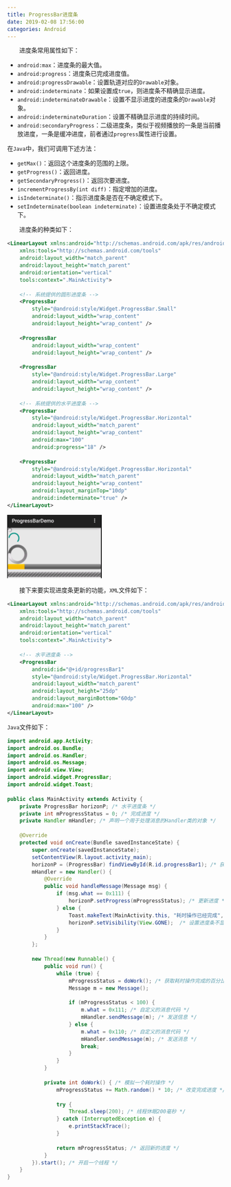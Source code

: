 ```yaml
---
title: ProgressBar进度条
date: 2019-02-08 17:56:00
categories: Android
---
```

&emsp;&emsp;进度条常用属性如下：

- `android:max`：进度条的最大值。
- `android:progress`：进度条已完成进度值。
- `android:progressDrawable`：设置轨道对应的`Drawable`对象。
- `android:indeterminate`：如果设置成`true`，则进度条不精确显示进度。
- `android:indeterminateDrawable`：设置不显示进度的进度条的`Drawable`对象。
- `android:indeterminateDuration`：设置不精确显示进度的持续时间。
- `android:secondaryProgress`：二级进度条，类似于视频播放的一条是当前播放进度，一条是缓冲进度，前者通过`progress`属性进行设置。

在`Java`中，我们可调用下述方法：

- `getMax()`：返回这个进度条的范围的上限。
- `getProgress()`：返回进度。
- `getSecondaryProgress()`：返回次要进度。
- `incrementProgressBy(int diff)`：指定增加的进度。
- `isIndeterminate()`：指示进度条是否在不确定模式下。
- `setIndeterminate(boolean indeterminate)`：设置进度条处于不确定模式下。

&emsp;&emsp;进度条的种类如下：

``` xml
<LinearLayout xmlns:android="http://schemas.android.com/apk/res/android"
    xmlns:tools="http://schemas.android.com/tools"
    android:layout_width="match_parent"
    android:layout_height="match_parent"
    android:orientation="vertical"
    tools:context=".MainActivity">
​
    <!-- 系统提供的圆形进度条 -->
    <ProgressBar
        style="@android:style/Widget.ProgressBar.Small"
        android:layout_width="wrap_content"
        android:layout_height="wrap_content" />
​
    <ProgressBar
        android:layout_width="wrap_content"
        android:layout_height="wrap_content" />
​
    <ProgressBar
        style="@android:style/Widget.ProgressBar.Large"
        android:layout_width="wrap_content"
        android:layout_height="wrap_content" />
​
    <!-- 系统提供的水平进度条 -->
    <ProgressBar
        style="@android:style/Widget.ProgressBar.Horizontal"
        android:layout_width="match_parent"
        android:layout_height="wrap_content"
        android:max="100"
        android:progress="18" />
​
    <ProgressBar
        style="@android:style/Widget.ProgressBar.Horizontal"
        android:layout_width="match_parent"
        android:layout_height="wrap_content"
        android:layout_marginTop="10dp"
        android:indeterminate="true" />
</LinearLayout>
```

<img src="./ProgressBar进度条/1.png" height="147" width="220">

&emsp;&emsp;接下来要实现进度条更新的功能，`XML`文件如下：

``` xml
<LinearLayout xmlns:android="http://schemas.android.com/apk/res/android"
    xmlns:tools="http://schemas.android.com/tools"
    android:layout_width="match_parent"
    android:layout_height="match_parent"
    android:orientation="vertical"
    tools:context=".MainActivity">
​
    <!-- 水平进度条 -->
    <ProgressBar
        android:id="@+id/progressBar1"
        style="@android:style/Widget.ProgressBar.Horizontal"
        android:layout_width="match_parent"
        android:layout_height="25dp"
        android:layout_marginBottom="60dp"
        android:max="100" />
</LinearLayout>
```

`Java`文件如下：

``` java
import android.app.Activity;
import android.os.Bundle;
import android.os.Handler;
import android.os.Message;
import android.view.View;
import android.widget.ProgressBar;
import android.widget.Toast;
​
public class MainActivity extends Activity {
    private ProgressBar horizonP; /* 水平进度条 */
    private int mProgressStatus = 0; /* 完成进度 */
    private Handler mHandler; /* 声明一个用于处理消息的Handler类的对象 */
​
    @Override
    protected void onCreate(Bundle savedInstanceState) {
        super.onCreate(savedInstanceState);
        setContentView(R.layout.activity_main);
        horizonP = (ProgressBar) findViewById(R.id.progressBar1); /* 获取水平进度条 */
        mHandler = new Handler() {
            @Override
            public void handleMessage(Message msg) {
                if (msg.what == 0x111) {
                    horizonP.setProgress(mProgressStatus); /* 更新进度 */
                } else {
                    Toast.makeText(MainActivity.this, "耗时操作已经完成", Toast.LENGTH_SHORT).show();
                    horizonP.setVisibility(View.GONE);  /* 设置进度条不显示，并且不占用空间 */
                }
            }
        };

        new Thread(new Runnable() {
            public void run() {
                while (true) {
                    mProgressStatus = doWork(); /* 获取耗时操作完成的百分比 */
                    Message m = new Message();

                    if (mProgressStatus < 100) {
                        m.what = 0x111; /* 自定义的消息代码 */
                        mHandler.sendMessage(m); /* 发送信息 */
                    } else {
                        m.what = 0x110; /* 自定义的消息代码 */
                        mHandler.sendMessage(m); /* 发送消息 */
                        break;
                    }
                }
            }
​
            private int doWork() { /* 模拟一个耗时操作 */
                mProgressStatus += Math.random() * 10; /* 改变完成进度 */

                try {
                    Thread.sleep(200); /* 线程休眠200毫秒 */
                } catch (InterruptedException e) {
                    e.printStackTrace();
                }

                return mProgressStatus; /* 返回新的进度 */
            }
        }).start(); /* 开启一个线程 */
    }
}
```